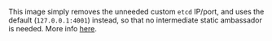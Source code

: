 This image simply removes the unneeded custom `etcd` IP/port, and uses the default (`127.0.0.1:4001`) instead, so that no intermediate static ambassador is needed. More info [here](https://coreos.com/blog/docker-dynamic-ambassador-powered-by-etcd/).
